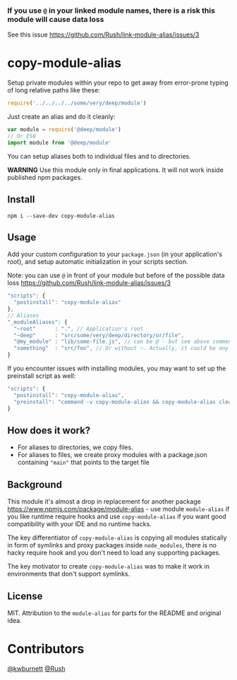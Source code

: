 ### If you use `@` in your linked module names, there is a risk this module will cause data loss
See this issue https://github.com/Rush/link-module-alias/issues/3

# copy-module-alias

Setup private modules within your repo to get away from error-prone typing of long relative paths like these:
```js
require('../../../../some/very/deep/module')
```

Just create an alias and do it cleanly:

```js
var module = require('@deep/module')
// Or ES6
import module from '@deep/module'
```

You can setup aliases both to individual files and to directories.

**WARNING** Use this module only in final applications. It will not work inside published npm packages.

## Install

```
npm i --save-dev copy-module-alias
```

## Usage

Add your custom configuration to your `package.json` (in your application's root), and setup automatic initialization in your scripts section.

Note: you can use `@` in front of your module but before of the possible data loss https://github.com/Rush/link-module-alias/issues/3

```js
"scripts": {
  "postinstall": "copy-module-alias"
},
// Aliases
"_moduleAliases": {
  "~root"      : ".", // Application's root
  "~deep"      : "src/some/very/deep/directory/or/file",
  "@my_module" : "lib/some-file.js", // can be @ - but see above comment and understand the associated risk
  "something"  : "src/foo", // Or without ~. Actually, it could be any string
}
```

If you encounter issues with installing modules, you may want to set up the preinstall script as well:
```js
"scripts": {
  "postinstall": "copy-module-alias",
  "preinstall": "command -v copy-module-alias && copy-module-alias clean || true"
}
```

## How does it work?

- For aliases to directories, we copy files.
- For aliases to files, we create proxy modules with a package.json containing `"main"` that points to the target file

## Background

This module it's almost a drop in replacement for another package https://www.npmjs.com/package/module-alias - use module `module-alias` if you like runtime require hooks and use `copy-module-alias` if you want good compatibility with your IDE and no runtime hacks.

The key differentiator of `copy-module-alias` is copying all modules statically in form of symlinks and proxy packages inside `node_modules`, there is no hacky require hook and you don't need to load any supporting packages.

The key motivator to create `copy-module-alias` was to make it work in environments that don't support symlinks.

## License

MIT. Attribution to the `module-alias` for parts for the README and original idea.

# Contributors

[@kwburnett](https://github.com/kwburnett)
[@Rush](https://github.com/Rush)
